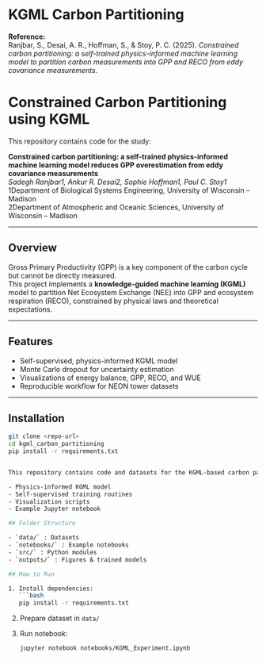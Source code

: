 # KGML Carbon Partitioning

**Reference:**  
Ranjbar, S., Desai, A. R., Hoffman, S., & Stoy, P. C. (2025). *Constrained carbon partitioning: a self-trained physics-informed machine learning model to partition carbon measurements into GPP and RECO from eddy covariance measurements*.

# Constrained Carbon Partitioning using KGML

This repository contains code for the study:

**Constrained carbon partitioning: a self-trained physics-informed machine learning model reduces GPP overestimation from eddy covariance measurements**  
*Sadegh Ranjbar1, Ankur R. Desai2, Sophie Hoffman1, Paul C. Stoy1*  
1Department of Biological Systems Engineering, University of Wisconsin – Madison  
2Department of Atmospheric and Oceanic Sciences, University of Wisconsin – Madison  

---

## Overview
Gross Primary Productivity (GPP) is a key component of the carbon cycle but cannot be directly measured.  
This project implements a **knowledge-guided machine learning (KGML)** model to partition Net Ecosystem Exchange (NEE) into GPP and ecosystem respiration (RECO), constrained by physical laws and theoretical expectations.

---

## Features
- Self-supervised, physics-informed KGML model
- Monte Carlo dropout for uncertainty estimation
- Visualizations of energy balance, GPP, RECO, and WUE
- Reproducible workflow for NEON tower datasets

---

## Installation

```bash
git clone <repo-url>
cd kgml_carbon_partitioning
pip install -r requirements.txt


This repository contains code and datasets for the KGML-based carbon partitioning framework. It includes:

- Physics-informed KGML model
- Self-supervised training routines
- Visualization scripts
- Example Jupyter notebook

## Folder Structure

- `data/` : Datasets
- `notebooks/` : Example notebooks
- `src/` : Python modules
- `outputs/` : Figures & trained models

## How to Run

1. Install dependencies:  
   ```bash
   pip install -r requirements.txt
   ```

2. Prepare dataset in `data/`

3. Run notebook:  
   ```bash
   jupyter notebook notebooks/KGML_Experiment.ipynb
   ```
